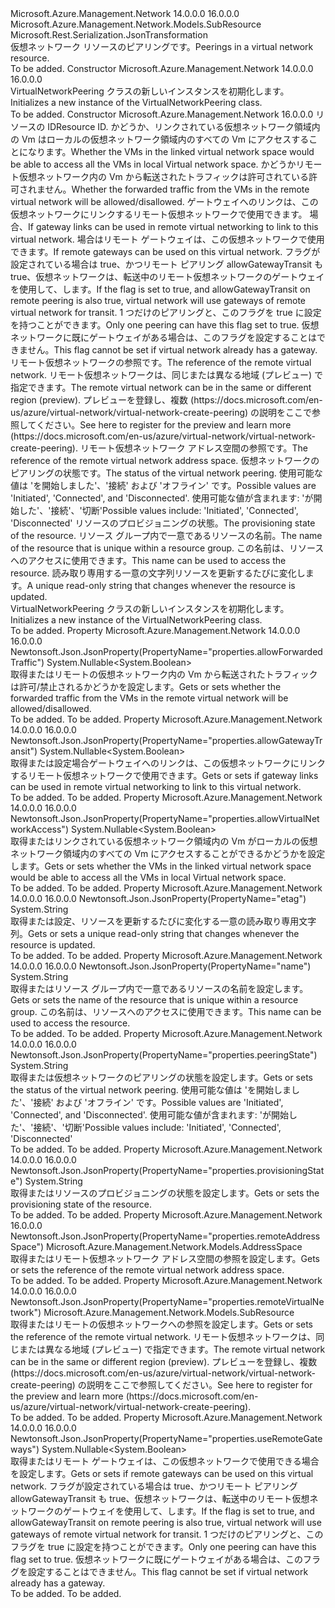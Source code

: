 <Type Name="VirtualNetworkPeering" FullName="Microsoft.Azure.Management.Network.Models.VirtualNetworkPeering">
  <TypeSignature Language="C#" Value="public class VirtualNetworkPeering : Microsoft.Azure.Management.Network.Models.SubResource" />
  <TypeSignature Language="ILAsm" Value=".class public auto ansi beforefieldinit VirtualNetworkPeering extends Microsoft.Azure.Management.Network.Models.SubResource" />
  <TypeSignature Language="DocId" Value="T:Microsoft.Azure.Management.Network.Models.VirtualNetworkPeering" />
  <TypeSignature Language="VB.NET" Value="Public Class VirtualNetworkPeering&#xA;Inherits SubResource" />
  <TypeSignature Language="F#" Value="type VirtualNetworkPeering = class&#xA;    inherit SubResource" />
  <AssemblyInfo>
    <AssemblyName>Microsoft.Azure.Management.Network</AssemblyName>
    <AssemblyVersion>14.0.0.0</AssemblyVersion>
    <AssemblyVersion>16.0.0.0</AssemblyVersion>
  </AssemblyInfo>
  <Base>
    <BaseTypeName>Microsoft.Azure.Management.Network.Models.SubResource</BaseTypeName>
  </Base>
  <Interfaces />
  <Attributes>
    <Attribute>
      <AttributeName>Microsoft.Rest.Serialization.JsonTransformation</AttributeName>
    </Attribute>
  </Attributes>
  <Docs>
    <summary>
            <span data-ttu-id="fd7a2-101">仮想ネットワーク リソースのピアリングです。</span><span class="sxs-lookup"><span data-stu-id="fd7a2-101">Peerings in a virtual network resource.</span></span>
            </summary>
    <remarks>To be added.</remarks>
  </Docs>
  <Members>
    <Member MemberName=".ctor">
      <MemberSignature Language="C#" Value="public VirtualNetworkPeering ();" />
      <MemberSignature Language="ILAsm" Value=".method public hidebysig specialname rtspecialname instance void .ctor() cil managed" />
      <MemberSignature Language="DocId" Value="M:Microsoft.Azure.Management.Network.Models.VirtualNetworkPeering.#ctor" />
      <MemberSignature Language="VB.NET" Value="Public Sub New ()" />
      <MemberType>Constructor</MemberType>
      <AssemblyInfo>
        <AssemblyName>Microsoft.Azure.Management.Network</AssemblyName>
        <AssemblyVersion>14.0.0.0</AssemblyVersion>
        <AssemblyVersion>16.0.0.0</AssemblyVersion>
      </AssemblyInfo>
      <Parameters />
      <Docs>
        <summary>
            <span data-ttu-id="fd7a2-102">VirtualNetworkPeering クラスの新しいインスタンスを初期化します。</span><span class="sxs-lookup"><span data-stu-id="fd7a2-102">Initializes a new instance of the VirtualNetworkPeering class.</span></span>
            </summary>
        <remarks>To be added.</remarks>
      </Docs>
    </Member>
    <Member MemberName=".ctor">
      <MemberSignature Language="C#" Value="public VirtualNetworkPeering (string id = null, Nullable&lt;bool&gt; allowVirtualNetworkAccess = null, Nullable&lt;bool&gt; allowForwardedTraffic = null, Nullable&lt;bool&gt; allowGatewayTransit = null, Nullable&lt;bool&gt; useRemoteGateways = null, Microsoft.Azure.Management.Network.Models.SubResource remoteVirtualNetwork = null, Microsoft.Azure.Management.Network.Models.AddressSpace remoteAddressSpace = null, string peeringState = null, string provisioningState = null, string name = null, string etag = null);" />
      <MemberSignature Language="ILAsm" Value=".method public hidebysig specialname rtspecialname instance void .ctor(string id, valuetype System.Nullable`1&lt;bool&gt; allowVirtualNetworkAccess, valuetype System.Nullable`1&lt;bool&gt; allowForwardedTraffic, valuetype System.Nullable`1&lt;bool&gt; allowGatewayTransit, valuetype System.Nullable`1&lt;bool&gt; useRemoteGateways, class Microsoft.Azure.Management.Network.Models.SubResource remoteVirtualNetwork, class Microsoft.Azure.Management.Network.Models.AddressSpace remoteAddressSpace, string peeringState, string provisioningState, string name, string etag) cil managed" />
      <MemberSignature Language="DocId" Value="M:Microsoft.Azure.Management.Network.Models.VirtualNetworkPeering.#ctor(System.String,System.Nullable{System.Boolean},System.Nullable{System.Boolean},System.Nullable{System.Boolean},System.Nullable{System.Boolean},Microsoft.Azure.Management.Network.Models.SubResource,Microsoft.Azure.Management.Network.Models.AddressSpace,System.String,System.String,System.String,System.String)" />
      <MemberSignature Language="VB.NET" Value="Public Sub New (Optional id As String = null, Optional allowVirtualNetworkAccess As Nullable(Of Boolean) = null, Optional allowForwardedTraffic As Nullable(Of Boolean) = null, Optional allowGatewayTransit As Nullable(Of Boolean) = null, Optional useRemoteGateways As Nullable(Of Boolean) = null, Optional remoteVirtualNetwork As SubResource = null, Optional remoteAddressSpace As AddressSpace = null, Optional peeringState As String = null, Optional provisioningState As String = null, Optional name As String = null, Optional etag As String = null)" />
      <MemberSignature Language="F#" Value="new Microsoft.Azure.Management.Network.Models.VirtualNetworkPeering : string * Nullable&lt;bool&gt; * Nullable&lt;bool&gt; * Nullable&lt;bool&gt; * Nullable&lt;bool&gt; * Microsoft.Azure.Management.Network.Models.SubResource * Microsoft.Azure.Management.Network.Models.AddressSpace * string * string * string * string -&gt; Microsoft.Azure.Management.Network.Models.VirtualNetworkPeering" Usage="new Microsoft.Azure.Management.Network.Models.VirtualNetworkPeering (id, allowVirtualNetworkAccess, allowForwardedTraffic, allowGatewayTransit, useRemoteGateways, remoteVirtualNetwork, remoteAddressSpace, peeringState, provisioningState, name, etag)" />
      <MemberType>Constructor</MemberType>
      <AssemblyInfo>
        <AssemblyName>Microsoft.Azure.Management.Network</AssemblyName>
        <AssemblyVersion>16.0.0.0</AssemblyVersion>
      </AssemblyInfo>
      <Parameters>
        <Parameter Name="id" Type="System.String" />
        <Parameter Name="allowVirtualNetworkAccess" Type="System.Nullable&lt;System.Boolean&gt;" />
        <Parameter Name="allowForwardedTraffic" Type="System.Nullable&lt;System.Boolean&gt;" />
        <Parameter Name="allowGatewayTransit" Type="System.Nullable&lt;System.Boolean&gt;" />
        <Parameter Name="useRemoteGateways" Type="System.Nullable&lt;System.Boolean&gt;" />
        <Parameter Name="remoteVirtualNetwork" Type="Microsoft.Azure.Management.Network.Models.SubResource" />
        <Parameter Name="remoteAddressSpace" Type="Microsoft.Azure.Management.Network.Models.AddressSpace" />
        <Parameter Name="peeringState" Type="System.String" />
        <Parameter Name="provisioningState" Type="System.String" />
        <Parameter Name="name" Type="System.String" />
        <Parameter Name="etag" Type="System.String" />
      </Parameters>
      <Docs>
        <param name="id"><span data-ttu-id="fd7a2-103">リソースの ID</span><span class="sxs-lookup"><span data-stu-id="fd7a2-103">Resource ID.</span></span></param>
        <param name="allowVirtualNetworkAccess"><span data-ttu-id="fd7a2-104">かどうか、リンクされている仮想ネットワーク領域内の Vm はローカルの仮想ネットワーク領域内のすべての Vm にアクセスすることになります。</span><span class="sxs-lookup"><span data-stu-id="fd7a2-104">Whether the VMs in the linked virtual network space would be able to access all the VMs in local Virtual network space.</span></span></param>
        <param name="allowForwardedTraffic"><span data-ttu-id="fd7a2-105">かどうかリモート仮想ネットワーク内の Vm から転送されたトラフィックは許可されている許可されません。</span><span class="sxs-lookup"><span data-stu-id="fd7a2-105">Whether the forwarded traffic from the VMs in the remote virtual network will be allowed/disallowed.</span></span></param>
        <param name="allowGatewayTransit"><span data-ttu-id="fd7a2-106">ゲートウェイへのリンクは、この仮想ネットワークにリンクするリモート仮想ネットワークで使用できます。 場合、</span><span class="sxs-lookup"><span data-stu-id="fd7a2-106">If gateway links can be used in remote virtual networking to link to this virtual network.</span></span></param>
        <param name="useRemoteGateways"><span data-ttu-id="fd7a2-107">場合はリモート ゲートウェイは、この仮想ネットワークで使用できます。</span><span class="sxs-lookup"><span data-stu-id="fd7a2-107">If remote gateways can be used on this virtual network.</span></span> <span data-ttu-id="fd7a2-108">フラグが設定されている場合は true、かつリモート ピアリング allowGatewayTransit も true、仮想ネットワークは、転送中のリモート仮想ネットワークのゲートウェイを使用して、します。</span><span class="sxs-lookup"><span data-stu-id="fd7a2-108">If the flag is set to true, and allowGatewayTransit on remote peering is also true, virtual network will use gateways of remote virtual network for transit.</span></span> <span data-ttu-id="fd7a2-109">1 つだけのピアリングと、このフラグを true に設定を持つことができます。</span><span class="sxs-lookup"><span data-stu-id="fd7a2-109">Only one peering can have this flag set to true.</span></span> <span data-ttu-id="fd7a2-110">仮想ネットワークに既にゲートウェイがある場合は、このフラグを設定することはできません。</span><span class="sxs-lookup"><span data-stu-id="fd7a2-110">This flag cannot be set if virtual network already has a gateway.</span></span></param>
        <param name="remoteVirtualNetwork"><span data-ttu-id="fd7a2-111">リモート仮想ネットワークの参照です。</span><span class="sxs-lookup"><span data-stu-id="fd7a2-111">The reference of the remote virtual network.</span></span> <span data-ttu-id="fd7a2-112">リモート仮想ネットワークは、同じまたは異なる地域 (プレビュー) で指定できます。</span><span class="sxs-lookup"><span data-stu-id="fd7a2-112">The remote virtual network can be in the same or different region (preview).</span></span> <span data-ttu-id="fd7a2-113">プレビューを登録し、複数 (https://docs.microsoft.com/en-us/azure/virtual-network/virtual-network-create-peering) の説明をここで参照してください。</span><span class="sxs-lookup"><span data-stu-id="fd7a2-113">See here to register for the preview and learn more (https://docs.microsoft.com/en-us/azure/virtual-network/virtual-network-create-peering).</span></span></param>
        <param name="remoteAddressSpace"><span data-ttu-id="fd7a2-114">リモート仮想ネットワーク アドレス空間の参照です。</span><span class="sxs-lookup"><span data-stu-id="fd7a2-114">The reference of the remote virtual network address space.</span></span></param>
        <param name="peeringState"><span data-ttu-id="fd7a2-115">仮想ネットワークのピアリングの状態です。</span><span class="sxs-lookup"><span data-stu-id="fd7a2-115">The status of the virtual network peering.</span></span> <span data-ttu-id="fd7a2-116">使用可能な値は 'を開始しました'、'接続' および 'オフライン' です。</span><span class="sxs-lookup"><span data-stu-id="fd7a2-116">Possible values are 'Initiated', 'Connected', and 'Disconnected'.</span></span> <span data-ttu-id="fd7a2-117">使用可能な値が含まれます: 'が開始した'、'接続'、'切断'</span><span class="sxs-lookup"><span data-stu-id="fd7a2-117">Possible values include: 'Initiated', 'Connected', 'Disconnected'</span></span></param>
        <param name="provisioningState"><span data-ttu-id="fd7a2-118">リソースのプロビジョニングの状態。</span><span class="sxs-lookup"><span data-stu-id="fd7a2-118">The provisioning state of the resource.</span></span></param>
        <param name="name"><span data-ttu-id="fd7a2-119">リソース グループ内で一意であるリソースの名前。</span><span class="sxs-lookup"><span data-stu-id="fd7a2-119">The name of the resource that is unique within a resource group.</span></span> <span data-ttu-id="fd7a2-120">この名前は、リソースへのアクセスに使用できます。</span><span class="sxs-lookup"><span data-stu-id="fd7a2-120">This name can be used to access the resource.</span></span></param>
        <param name="etag"><span data-ttu-id="fd7a2-121">読み取り専用する一意の文字列リソースを更新するたびに変化します。</span><span class="sxs-lookup"><span data-stu-id="fd7a2-121">A unique read-only string that changes whenever the resource is updated.</span></span></param>
        <summary>
            <span data-ttu-id="fd7a2-122">VirtualNetworkPeering クラスの新しいインスタンスを初期化します。</span><span class="sxs-lookup"><span data-stu-id="fd7a2-122">Initializes a new instance of the VirtualNetworkPeering class.</span></span>
            </summary>
        <remarks>To be added.</remarks>
      </Docs>
    </Member>
    <Member MemberName="AllowForwardedTraffic">
      <MemberSignature Language="C#" Value="public Nullable&lt;bool&gt; AllowForwardedTraffic { get; set; }" />
      <MemberSignature Language="ILAsm" Value=".property instance valuetype System.Nullable`1&lt;bool&gt; AllowForwardedTraffic" />
      <MemberSignature Language="DocId" Value="P:Microsoft.Azure.Management.Network.Models.VirtualNetworkPeering.AllowForwardedTraffic" />
      <MemberSignature Language="VB.NET" Value="Public Property AllowForwardedTraffic As Nullable(Of Boolean)" />
      <MemberSignature Language="F#" Value="member this.AllowForwardedTraffic : Nullable&lt;bool&gt; with get, set" Usage="Microsoft.Azure.Management.Network.Models.VirtualNetworkPeering.AllowForwardedTraffic" />
      <MemberType>Property</MemberType>
      <AssemblyInfo>
        <AssemblyName>Microsoft.Azure.Management.Network</AssemblyName>
        <AssemblyVersion>14.0.0.0</AssemblyVersion>
        <AssemblyVersion>16.0.0.0</AssemblyVersion>
      </AssemblyInfo>
      <Attributes>
        <Attribute>
          <AttributeName>Newtonsoft.Json.JsonProperty(PropertyName="properties.allowForwardedTraffic")</AttributeName>
        </Attribute>
      </Attributes>
      <ReturnValue>
        <ReturnType>System.Nullable&lt;System.Boolean&gt;</ReturnType>
      </ReturnValue>
      <Docs>
        <summary>
            <span data-ttu-id="fd7a2-123">取得またはリモートの仮想ネットワーク内の Vm から転送されたトラフィックは許可/禁止されるかどうかを設定します。</span><span class="sxs-lookup"><span data-stu-id="fd7a2-123">Gets or sets whether the forwarded traffic from the VMs in the remote virtual network will be allowed/disallowed.</span></span>
            </summary>
        <value>To be added.</value>
        <remarks>To be added.</remarks>
      </Docs>
    </Member>
    <Member MemberName="AllowGatewayTransit">
      <MemberSignature Language="C#" Value="public Nullable&lt;bool&gt; AllowGatewayTransit { get; set; }" />
      <MemberSignature Language="ILAsm" Value=".property instance valuetype System.Nullable`1&lt;bool&gt; AllowGatewayTransit" />
      <MemberSignature Language="DocId" Value="P:Microsoft.Azure.Management.Network.Models.VirtualNetworkPeering.AllowGatewayTransit" />
      <MemberSignature Language="VB.NET" Value="Public Property AllowGatewayTransit As Nullable(Of Boolean)" />
      <MemberSignature Language="F#" Value="member this.AllowGatewayTransit : Nullable&lt;bool&gt; with get, set" Usage="Microsoft.Azure.Management.Network.Models.VirtualNetworkPeering.AllowGatewayTransit" />
      <MemberType>Property</MemberType>
      <AssemblyInfo>
        <AssemblyName>Microsoft.Azure.Management.Network</AssemblyName>
        <AssemblyVersion>14.0.0.0</AssemblyVersion>
        <AssemblyVersion>16.0.0.0</AssemblyVersion>
      </AssemblyInfo>
      <Attributes>
        <Attribute>
          <AttributeName>Newtonsoft.Json.JsonProperty(PropertyName="properties.allowGatewayTransit")</AttributeName>
        </Attribute>
      </Attributes>
      <ReturnValue>
        <ReturnType>System.Nullable&lt;System.Boolean&gt;</ReturnType>
      </ReturnValue>
      <Docs>
        <summary>
            <span data-ttu-id="fd7a2-124">取得または設定場合ゲートウェイへのリンクは、この仮想ネットワークにリンクするリモート仮想ネットワークで使用できます。</span><span class="sxs-lookup"><span data-stu-id="fd7a2-124">Gets or sets if gateway links can be used in remote virtual networking to link to this virtual network.</span></span>
            </summary>
        <value>To be added.</value>
        <remarks>To be added.</remarks>
      </Docs>
    </Member>
    <Member MemberName="AllowVirtualNetworkAccess">
      <MemberSignature Language="C#" Value="public Nullable&lt;bool&gt; AllowVirtualNetworkAccess { get; set; }" />
      <MemberSignature Language="ILAsm" Value=".property instance valuetype System.Nullable`1&lt;bool&gt; AllowVirtualNetworkAccess" />
      <MemberSignature Language="DocId" Value="P:Microsoft.Azure.Management.Network.Models.VirtualNetworkPeering.AllowVirtualNetworkAccess" />
      <MemberSignature Language="VB.NET" Value="Public Property AllowVirtualNetworkAccess As Nullable(Of Boolean)" />
      <MemberSignature Language="F#" Value="member this.AllowVirtualNetworkAccess : Nullable&lt;bool&gt; with get, set" Usage="Microsoft.Azure.Management.Network.Models.VirtualNetworkPeering.AllowVirtualNetworkAccess" />
      <MemberType>Property</MemberType>
      <AssemblyInfo>
        <AssemblyName>Microsoft.Azure.Management.Network</AssemblyName>
        <AssemblyVersion>14.0.0.0</AssemblyVersion>
        <AssemblyVersion>16.0.0.0</AssemblyVersion>
      </AssemblyInfo>
      <Attributes>
        <Attribute>
          <AttributeName>Newtonsoft.Json.JsonProperty(PropertyName="properties.allowVirtualNetworkAccess")</AttributeName>
        </Attribute>
      </Attributes>
      <ReturnValue>
        <ReturnType>System.Nullable&lt;System.Boolean&gt;</ReturnType>
      </ReturnValue>
      <Docs>
        <summary>
            <span data-ttu-id="fd7a2-125">取得またはリンクされている仮想ネットワーク領域内の Vm がローカルの仮想ネットワーク領域内のすべての Vm にアクセスすることができるかどうかを設定します。</span><span class="sxs-lookup"><span data-stu-id="fd7a2-125">Gets or sets whether the VMs in the linked virtual network space would be able to access all the VMs in local Virtual network space.</span></span>
            </summary>
        <value>To be added.</value>
        <remarks>To be added.</remarks>
      </Docs>
    </Member>
    <Member MemberName="Etag">
      <MemberSignature Language="C#" Value="public string Etag { get; set; }" />
      <MemberSignature Language="ILAsm" Value=".property instance string Etag" />
      <MemberSignature Language="DocId" Value="P:Microsoft.Azure.Management.Network.Models.VirtualNetworkPeering.Etag" />
      <MemberSignature Language="VB.NET" Value="Public Property Etag As String" />
      <MemberSignature Language="F#" Value="member this.Etag : string with get, set" Usage="Microsoft.Azure.Management.Network.Models.VirtualNetworkPeering.Etag" />
      <MemberType>Property</MemberType>
      <AssemblyInfo>
        <AssemblyName>Microsoft.Azure.Management.Network</AssemblyName>
        <AssemblyVersion>14.0.0.0</AssemblyVersion>
        <AssemblyVersion>16.0.0.0</AssemblyVersion>
      </AssemblyInfo>
      <Attributes>
        <Attribute>
          <AttributeName>Newtonsoft.Json.JsonProperty(PropertyName="etag")</AttributeName>
        </Attribute>
      </Attributes>
      <ReturnValue>
        <ReturnType>System.String</ReturnType>
      </ReturnValue>
      <Docs>
        <summary>
            <span data-ttu-id="fd7a2-126">取得または設定、リソースを更新するたびに変化する一意の読み取り専用文字列。</span><span class="sxs-lookup"><span data-stu-id="fd7a2-126">Gets or sets a unique read-only string that changes whenever the resource is updated.</span></span>
            </summary>
        <value>To be added.</value>
        <remarks>To be added.</remarks>
      </Docs>
    </Member>
    <Member MemberName="Name">
      <MemberSignature Language="C#" Value="public string Name { get; set; }" />
      <MemberSignature Language="ILAsm" Value=".property instance string Name" />
      <MemberSignature Language="DocId" Value="P:Microsoft.Azure.Management.Network.Models.VirtualNetworkPeering.Name" />
      <MemberSignature Language="VB.NET" Value="Public Property Name As String" />
      <MemberSignature Language="F#" Value="member this.Name : string with get, set" Usage="Microsoft.Azure.Management.Network.Models.VirtualNetworkPeering.Name" />
      <MemberType>Property</MemberType>
      <AssemblyInfo>
        <AssemblyName>Microsoft.Azure.Management.Network</AssemblyName>
        <AssemblyVersion>14.0.0.0</AssemblyVersion>
        <AssemblyVersion>16.0.0.0</AssemblyVersion>
      </AssemblyInfo>
      <Attributes>
        <Attribute>
          <AttributeName>Newtonsoft.Json.JsonProperty(PropertyName="name")</AttributeName>
        </Attribute>
      </Attributes>
      <ReturnValue>
        <ReturnType>System.String</ReturnType>
      </ReturnValue>
      <Docs>
        <summary>
            <span data-ttu-id="fd7a2-127">取得またはリソース グループ内で一意であるリソースの名前を設定します。</span><span class="sxs-lookup"><span data-stu-id="fd7a2-127">Gets or sets the name of the resource that is unique within a resource group.</span></span> <span data-ttu-id="fd7a2-128">この名前は、リソースへのアクセスに使用できます。</span><span class="sxs-lookup"><span data-stu-id="fd7a2-128">This name can be used to access the resource.</span></span>
            </summary>
        <value>To be added.</value>
        <remarks>To be added.</remarks>
      </Docs>
    </Member>
    <Member MemberName="PeeringState">
      <MemberSignature Language="C#" Value="public string PeeringState { get; set; }" />
      <MemberSignature Language="ILAsm" Value=".property instance string PeeringState" />
      <MemberSignature Language="DocId" Value="P:Microsoft.Azure.Management.Network.Models.VirtualNetworkPeering.PeeringState" />
      <MemberSignature Language="VB.NET" Value="Public Property PeeringState As String" />
      <MemberSignature Language="F#" Value="member this.PeeringState : string with get, set" Usage="Microsoft.Azure.Management.Network.Models.VirtualNetworkPeering.PeeringState" />
      <MemberType>Property</MemberType>
      <AssemblyInfo>
        <AssemblyName>Microsoft.Azure.Management.Network</AssemblyName>
        <AssemblyVersion>14.0.0.0</AssemblyVersion>
        <AssemblyVersion>16.0.0.0</AssemblyVersion>
      </AssemblyInfo>
      <Attributes>
        <Attribute>
          <AttributeName>Newtonsoft.Json.JsonProperty(PropertyName="properties.peeringState")</AttributeName>
        </Attribute>
      </Attributes>
      <ReturnValue>
        <ReturnType>System.String</ReturnType>
      </ReturnValue>
      <Docs>
        <summary>
            <span data-ttu-id="fd7a2-129">取得または仮想ネットワークのピアリングの状態を設定します。</span><span class="sxs-lookup"><span data-stu-id="fd7a2-129">Gets or sets the status of the virtual network peering.</span></span> <span data-ttu-id="fd7a2-130">使用可能な値は 'を開始しました'、'接続' および 'オフライン' です。</span><span class="sxs-lookup"><span data-stu-id="fd7a2-130">Possible values are 'Initiated', 'Connected', and 'Disconnected'.</span></span> <span data-ttu-id="fd7a2-131">使用可能な値が含まれます: 'が開始した'、'接続'、'切断'</span><span class="sxs-lookup"><span data-stu-id="fd7a2-131">Possible values include: 'Initiated', 'Connected', 'Disconnected'</span></span>
            </summary>
        <value>To be added.</value>
        <remarks>To be added.</remarks>
      </Docs>
    </Member>
    <Member MemberName="ProvisioningState">
      <MemberSignature Language="C#" Value="public string ProvisioningState { get; set; }" />
      <MemberSignature Language="ILAsm" Value=".property instance string ProvisioningState" />
      <MemberSignature Language="DocId" Value="P:Microsoft.Azure.Management.Network.Models.VirtualNetworkPeering.ProvisioningState" />
      <MemberSignature Language="VB.NET" Value="Public Property ProvisioningState As String" />
      <MemberSignature Language="F#" Value="member this.ProvisioningState : string with get, set" Usage="Microsoft.Azure.Management.Network.Models.VirtualNetworkPeering.ProvisioningState" />
      <MemberType>Property</MemberType>
      <AssemblyInfo>
        <AssemblyName>Microsoft.Azure.Management.Network</AssemblyName>
        <AssemblyVersion>14.0.0.0</AssemblyVersion>
        <AssemblyVersion>16.0.0.0</AssemblyVersion>
      </AssemblyInfo>
      <Attributes>
        <Attribute>
          <AttributeName>Newtonsoft.Json.JsonProperty(PropertyName="properties.provisioningState")</AttributeName>
        </Attribute>
      </Attributes>
      <ReturnValue>
        <ReturnType>System.String</ReturnType>
      </ReturnValue>
      <Docs>
        <summary>
            <span data-ttu-id="fd7a2-132">取得またはリソースのプロビジョニングの状態を設定します。</span><span class="sxs-lookup"><span data-stu-id="fd7a2-132">Gets or sets the provisioning state of the resource.</span></span>
            </summary>
        <value>To be added.</value>
        <remarks>To be added.</remarks>
      </Docs>
    </Member>
    <Member MemberName="RemoteAddressSpace">
      <MemberSignature Language="C#" Value="public Microsoft.Azure.Management.Network.Models.AddressSpace RemoteAddressSpace { get; set; }" />
      <MemberSignature Language="ILAsm" Value=".property instance class Microsoft.Azure.Management.Network.Models.AddressSpace RemoteAddressSpace" />
      <MemberSignature Language="DocId" Value="P:Microsoft.Azure.Management.Network.Models.VirtualNetworkPeering.RemoteAddressSpace" />
      <MemberSignature Language="VB.NET" Value="Public Property RemoteAddressSpace As AddressSpace" />
      <MemberSignature Language="F#" Value="member this.RemoteAddressSpace : Microsoft.Azure.Management.Network.Models.AddressSpace with get, set" Usage="Microsoft.Azure.Management.Network.Models.VirtualNetworkPeering.RemoteAddressSpace" />
      <MemberType>Property</MemberType>
      <AssemblyInfo>
        <AssemblyName>Microsoft.Azure.Management.Network</AssemblyName>
        <AssemblyVersion>16.0.0.0</AssemblyVersion>
      </AssemblyInfo>
      <Attributes>
        <Attribute>
          <AttributeName>Newtonsoft.Json.JsonProperty(PropertyName="properties.remoteAddressSpace")</AttributeName>
        </Attribute>
      </Attributes>
      <ReturnValue>
        <ReturnType>Microsoft.Azure.Management.Network.Models.AddressSpace</ReturnType>
      </ReturnValue>
      <Docs>
        <summary>
            <span data-ttu-id="fd7a2-133">取得またはリモート仮想ネットワーク アドレス空間の参照を設定します。</span><span class="sxs-lookup"><span data-stu-id="fd7a2-133">Gets or sets the reference of the remote virtual network address space.</span></span>
            </summary>
        <value>To be added.</value>
        <remarks>To be added.</remarks>
      </Docs>
    </Member>
    <Member MemberName="RemoteVirtualNetwork">
      <MemberSignature Language="C#" Value="public Microsoft.Azure.Management.Network.Models.SubResource RemoteVirtualNetwork { get; set; }" />
      <MemberSignature Language="ILAsm" Value=".property instance class Microsoft.Azure.Management.Network.Models.SubResource RemoteVirtualNetwork" />
      <MemberSignature Language="DocId" Value="P:Microsoft.Azure.Management.Network.Models.VirtualNetworkPeering.RemoteVirtualNetwork" />
      <MemberSignature Language="VB.NET" Value="Public Property RemoteVirtualNetwork As SubResource" />
      <MemberSignature Language="F#" Value="member this.RemoteVirtualNetwork : Microsoft.Azure.Management.Network.Models.SubResource with get, set" Usage="Microsoft.Azure.Management.Network.Models.VirtualNetworkPeering.RemoteVirtualNetwork" />
      <MemberType>Property</MemberType>
      <AssemblyInfo>
        <AssemblyName>Microsoft.Azure.Management.Network</AssemblyName>
        <AssemblyVersion>14.0.0.0</AssemblyVersion>
        <AssemblyVersion>16.0.0.0</AssemblyVersion>
      </AssemblyInfo>
      <Attributes>
        <Attribute>
          <AttributeName>Newtonsoft.Json.JsonProperty(PropertyName="properties.remoteVirtualNetwork")</AttributeName>
        </Attribute>
      </Attributes>
      <ReturnValue>
        <ReturnType>Microsoft.Azure.Management.Network.Models.SubResource</ReturnType>
      </ReturnValue>
      <Docs>
        <summary>
            <span data-ttu-id="fd7a2-134">取得またはリモートの仮想ネットワークへの参照を設定します。</span><span class="sxs-lookup"><span data-stu-id="fd7a2-134">Gets or sets the reference of the remote virtual network.</span></span> <span data-ttu-id="fd7a2-135">リモート仮想ネットワークは、同じまたは異なる地域 (プレビュー) で指定できます。</span><span class="sxs-lookup"><span data-stu-id="fd7a2-135">The remote virtual network can be in the same or different region (preview).</span></span> <span data-ttu-id="fd7a2-136">プレビューを登録し、複数 (https://docs.microsoft.com/en-us/azure/virtual-network/virtual-network-create-peering) の説明をここで参照してください。</span><span class="sxs-lookup"><span data-stu-id="fd7a2-136">See here to register for the preview and learn more (https://docs.microsoft.com/en-us/azure/virtual-network/virtual-network-create-peering).</span></span>
            </summary>
        <value>To be added.</value>
        <remarks>To be added.</remarks>
      </Docs>
    </Member>
    <Member MemberName="UseRemoteGateways">
      <MemberSignature Language="C#" Value="public Nullable&lt;bool&gt; UseRemoteGateways { get; set; }" />
      <MemberSignature Language="ILAsm" Value=".property instance valuetype System.Nullable`1&lt;bool&gt; UseRemoteGateways" />
      <MemberSignature Language="DocId" Value="P:Microsoft.Azure.Management.Network.Models.VirtualNetworkPeering.UseRemoteGateways" />
      <MemberSignature Language="VB.NET" Value="Public Property UseRemoteGateways As Nullable(Of Boolean)" />
      <MemberSignature Language="F#" Value="member this.UseRemoteGateways : Nullable&lt;bool&gt; with get, set" Usage="Microsoft.Azure.Management.Network.Models.VirtualNetworkPeering.UseRemoteGateways" />
      <MemberType>Property</MemberType>
      <AssemblyInfo>
        <AssemblyName>Microsoft.Azure.Management.Network</AssemblyName>
        <AssemblyVersion>14.0.0.0</AssemblyVersion>
        <AssemblyVersion>16.0.0.0</AssemblyVersion>
      </AssemblyInfo>
      <Attributes>
        <Attribute>
          <AttributeName>Newtonsoft.Json.JsonProperty(PropertyName="properties.useRemoteGateways")</AttributeName>
        </Attribute>
      </Attributes>
      <ReturnValue>
        <ReturnType>System.Nullable&lt;System.Boolean&gt;</ReturnType>
      </ReturnValue>
      <Docs>
        <summary>
            <span data-ttu-id="fd7a2-137">取得またはリモート ゲートウェイは、この仮想ネットワークで使用できる場合を設定します。</span><span class="sxs-lookup"><span data-stu-id="fd7a2-137">Gets or sets if remote gateways can be used on this virtual network.</span></span> <span data-ttu-id="fd7a2-138">フラグが設定されている場合は true、かつリモート ピアリング allowGatewayTransit も true、仮想ネットワークは、転送中のリモート仮想ネットワークのゲートウェイを使用して、します。</span><span class="sxs-lookup"><span data-stu-id="fd7a2-138">If the flag is set to true, and allowGatewayTransit on remote peering is also true, virtual network will use gateways of remote virtual network for transit.</span></span> <span data-ttu-id="fd7a2-139">1 つだけのピアリングと、このフラグを true に設定を持つことができます。</span><span class="sxs-lookup"><span data-stu-id="fd7a2-139">Only one peering can have this flag set to true.</span></span> <span data-ttu-id="fd7a2-140">仮想ネットワークに既にゲートウェイがある場合は、このフラグを設定することはできません。</span><span class="sxs-lookup"><span data-stu-id="fd7a2-140">This flag cannot be set if virtual network already has a gateway.</span></span>
            </summary>
        <value>To be added.</value>
        <remarks>To be added.</remarks>
      </Docs>
    </Member>
  </Members>
</Type>
